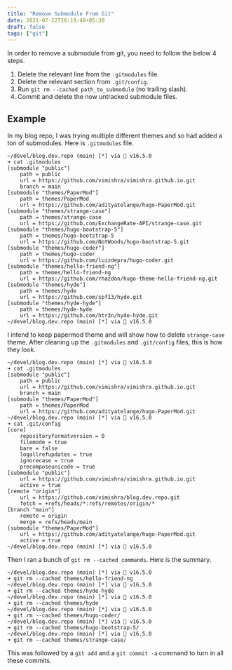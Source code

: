 ```yaml
---
title: "Remove Submodule From Git"
date: 2021-07-22T16:19:48+05:30
draft: false
tags: ["git"]
---
```


In order to remove a submodule from git, you need to follow the below 4 steps. 

1. Delete the relevant line from the `.gitmodules` file.
2. Delete the relevant section from `.git/config`.
3. Run `git rm --cached path_to_submodule` (no trailing slash).
4. Commit and delete the now untracked submodule files.

## Example

In my blog repo, I was trying multiple different themes and so had added a ton of submodules. Here is `.gitmodules` file.

```shell
~/devel/blog.dev.repo (main) [*] via  v16.5.0 
➜ cat .gitmodules
[submodule "public"]
	path = public
	url = https://github.com/vimishra/vimishra.github.io.git
	branch = main
[submodule "themes/PaperMod"]
	path = themes/PaperMod
	url = https://github.com/adityatelange/hugo-PaperMod.git
[submodule "themes/strange-case"]
	path = themes/strange-case
	url = https://github.com/ExchangeRate-API/strange-case.git
[submodule "themes/hugo-bootstrap-5"]
	path = themes/hugo-bootstrap-5
	url = https://github.com/NotWoods/hugo-bootstrap-5.git
[submodule "themes/hugo-coder"]
	path = themes/hugo-coder
	url = https://github.com/luizdepra/hugo-coder.git
[submodule "themes/hello-friend-ng"]
	path = themes/hello-friend-ng
	url = https://github.com/rhazdon/hugo-theme-hello-friend-ng.git
[submodule "themes/hyde"]
	path = themes/hyde
	url = https://github.com/spf13/hyde.git
[submodule "themes/hyde-hyde"]
	path = themes/hyde-hyde
	url = https://github.com/htr3n/hyde-hyde.git
~/devel/blog.dev.repo (main) [*] via  v16.5.0 
```
I intend to keep papermod theme and will show how to delete `strange-case` theme. After cleaning up the `.gitmodules` and `.git/config` files, this is how they look.

```shell
~/devel/blog.dev.repo (main) [*] via  v16.5.0 
➜ cat .gitmodules 
[submodule "public"]
	path = public
	url = https://github.com/vimishra/vimishra.github.io.git
	branch = main
[submodule "themes/PaperMod"]
	path = themes/PaperMod
	url = https://github.com/adityatelange/hugo-PaperMod.git
~/devel/blog.dev.repo (main) [*] via  v16.5.0 
➜ cat .git/config     
[core]
	repositoryformatversion = 0
	filemode = true
	bare = false
	logallrefupdates = true
	ignorecase = true
	precomposeunicode = true
[submodule "public"]
	url = https://github.com/vimishra/vimishra.github.io.git
	active = true
[remote "origin"]
	url = https://github.com/vimishra/blog.dev.repo.git
	fetch = +refs/heads/*:refs/remotes/origin/*
[branch "main"]
	remote = origin
	merge = refs/heads/main
[submodule "themes/PaperMod"]
	url = https://github.com/adityatelange/hugo-PaperMod.git
	active = true
~/devel/blog.dev.repo (main) [*] via  v16.5.0 
```
Then I ran a bunch of `git rm --cached commands`. Here is the summary.
```shell
~/devel/blog.dev.repo (main) [*] via  v16.5.0 
➜ git rm --cached themes/hello-friend-ng
~/devel/blog.dev.repo (main) [*] via  v16.5.0 
➜ git rm --cached themes/hyde-hyde
~/devel/blog.dev.repo (main) [*] via  v16.5.0 
➜ git rm --cached themes/hyde
~/devel/blog.dev.repo (main) [*] via  v16.5.0 
➜ git rm --cached themes/hugo-coder/
~/devel/blog.dev.repo (main) [*] via  v16.5.0 
➜ git rm --cached themes/hugo-bootstrap-5/
~/devel/blog.dev.repo (main) [*] via  v16.5.0 
➜ git rm --cached themes/strange-case/
```

This was followed by a `git add` and a `git commit -a` command to turn in all these commits.